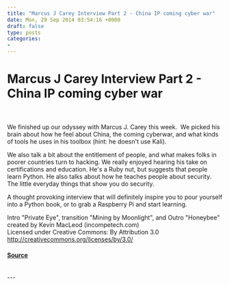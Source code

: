 ```yaml
---
title: "Marcus J Carey Interview Part 2 - China IP coming cyber war"
date: Mon, 29 Sep 2014 03:54:16 +0000
draft: false
type: posts
categories: 
- 
---
```

# Marcus J Carey Interview Part 2 - China IP coming cyber war

<br/>

<br/>
We finished up our odyssey with Marcus J. Carey this week.  We picked his brain about how he feel about China, the coming cyberwar, and what kinds of tools he uses in his toolbox (hint: he doesn't use Kali).

We also talk a bit about the entitlement of people, and what makes folks in poorer countries turn to hacking. We really enjoyed hearing his take on certifications and education. He's a Ruby nut, but suggests that people learn Python. He also talks about how he teaches people about security. The little everyday things that show you do security.

A thought provoking interview that will definitely inspire you to pour yourself into a Python book, or to grab a Raspberry Pi and start learning.

Intro "Private Eye", transition "Mining by Moonlight", and Outro "Honeybee" created by Kevin MacLeod (incompetech.com)   
Licensed under Creative Commons: By Attribution 3.0  
http://creativecommons.org/licenses/by/3.0/

#### [Source](http://brakeingsecurity.com/marcus-j-carey-interview-part-2-china-ip-coming-cyber-war)

<br/>
---
